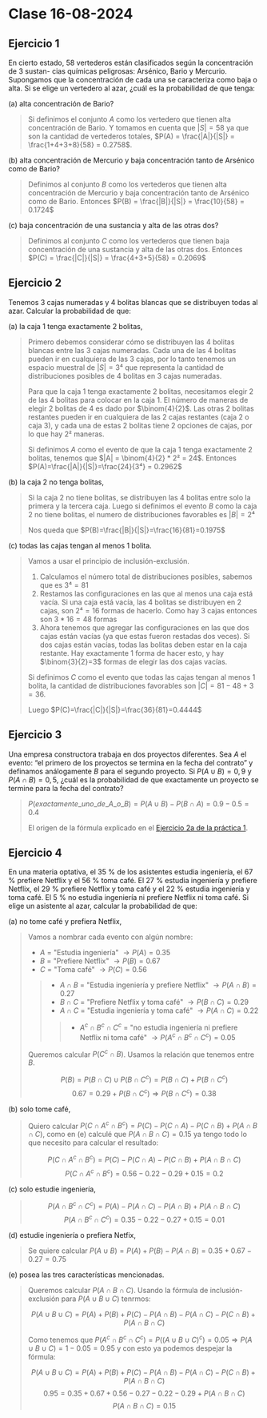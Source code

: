 # Clase 16-08-2024

## Ejercicio 1 
En cierto estado, 58 vertederos están clasificados según la concentración de 3 sustan-
cias quı́micas peligrosas: Arsénico, Bario y Mercurio. Supongamos que la concentración de cada una
se caracteriza como baja o alta. Si se elige un vertedero al azar, ¿cuál es la probabilidad de que tenga:

(a) alta concentración de Bario?

> Si definimos el conjunto $A$ como los vertedero que tienen alta concentración de Bario. Y tomamos en cuenta que $|S| = 58$ ya que son la cantidad de vertederos totales, $P(A) = \frac{|A|}{|S|} = \frac{1+4+3+8}{58} = 0.2758$.

(b) alta concentración de Mercurio y baja concentración tanto de Arsénico como de Bario?

> Definimos al conjunto $B$ como los vertederos que tienen alta concentración de Mercurio y baja concentración tanto de Arsénico como de Bario. Entonces $P(B) = \frac{|B|}{|S|} = \frac{10}{58} = 0.1724$

(c) baja concentración de una sustancia y alta de las otras dos?

> Definimos al conjunto $C$ como los vertederos que tienen baja concentración de una sustancia y alta de las otras dos. Entonces $P(C) = \frac{|C|}{|S|} = \frac{4+3+5}{58} = 0.2069$

## Ejercicio 2
Tenemos 3 cajas numeradas y 4 bolitas blancas que se distribuyen todas al azar. Calcular la probabilidad de que:

(a) la caja 1 tenga exactamente 2 bolitas,

> Primero debemos considerar cómo se distribuyen las 4 bolitas blancas entre las 3 cajas numeradas. Cada una de las 4 bolitas pueden ir en cualquiera de las 3 cajas, por lo tanto tenemos un espacio muestral de $|S|=3⁴$ que representa la cantidad de distribuciones posibles de 4 bolitas en 3 cajas numeradas.
>
> Para que la caja 1 tenga exactamente 2 bolitas, necesitamos elegir 2 de las 4 bolitas para colocar en la caja 1. El número de maneras de elegir 2 bolitas de 4 es dado por $\binom{4}{2}$. Las otras 2 bolitas restantes pueden ir en cualquiera de las 2 cajas restantes (caja 2 o caja 3), y cada una de estas 2 bolitas tiene 2 opciones de cajas, por lo que hay $2²$ maneras.
>
> Si definimos $A$ como el evento de que la caja 1 tenga exactamente 2 bolitas, tenemos que $|A| = \binom{4}{2} * 2² = 24$. Entonces $P(A)=\frac{|A|}{|S|}=\frac{24}{3⁴} = 0.2962$

(b) la caja 2 no tenga bolitas,

> Si la caja 2 no tiene bolitas, se distribuyen las 4 bolitas entre solo la primera y la tercera caja. Luego si definimos el evento $B$ como la caja 2 no tiene bolitas, el numero de distribuciones favorables es $|B| = 2⁴$
>
> Nos queda que $P(B)=\frac{|B|}{|S|}=\frac{16}{81}=0.1975$

(c) todas las cajas tengan al menos 1 bolita.

> Vamos a usar el principio de inclusión-exclusión.
>1. Calculamos el número total de distribuciones posibles, sabemos que es $3⁴ =81$
>2. Restamos las configuraciones en las que al menos una caja está vacía. Si una caja está vacía, las 4 bolitas se distribuyen en 2 cajas, son $2⁴ = 16$ formas de hacerlo. Como hay 3 cajas entonces son $3*16=48$ formas
>3. Ahora tenemos que agregar las configuraciones en las que dos cajas están vacías (ya que estas fueron restadas dos veces). Si dos cajas están vacías, todas las bolitas deben estar en la caja restante. Hay exactamente 1 forma de hacer esto, y hay $\binom{3}{2}=3$ formas de elegir las dos cajas vacías.
>
> Si definimos $C$ como el evento que todas las cajas tengan al menos 1 bolita, la cantidad de distribuciones favorables son $|C|=81-48+3=36$.
>
> Luego $P(C)=\frac{|C|}{|S|}=\frac{36}{81}=0.4444$

## Ejercicio 3
Una empresa constructora trabaja en dos proyectos diferentes. Sea $A$ el evento: “el primero de los proyectos se termina en la fecha del contrato” y definamos análogamente $B$ para el segundo proyecto. Si $P (A \cup B) = 0,9$ y $P (A \cap B) = 0,5$, ¿cuál es la probabilidad de que exactamente un proyecto se termine para la fecha del contrato?

> $P(exactamente\_uno\_de\_A\_o\_B)= P(A \cup B)  - P(B \cap A) = 0.9 - 0.5 = 0.4$
>
> El origen de la fórmula explicado en el [Ejercicio 2a de la práctica 1](https://github.com/malei-dc/PyE/tree/main/Guia-Ejercicios/Practica1).

## Ejercicio 4
En una materia optativa, el 35 % de los asistentes estudia ingenierı́a, el 67 % prefiere Netflix y el 56 % toma café. El 27 % estudia ingenierı́a y prefiere Netflix, el 29 % prefiere Netflix y toma café y el 22 % estudia ingenierı́a y toma café. El 5 % no estudia ingenierı́a ni prefiere Netflix ni toma café. Si elige un asistente al azar, calcular la probabilidad de que:

(a) no tome café y prefiera Netflix,

> Vamos a nombrar cada evento con algún nombre:
> - $A$ = "Estudia ingenierı́a" $\rightarrow P(A) = 0.35$
> - $B$ = "Prefiere Netflix" $\rightarrow P(B) = 0.67$
> - $C$ = "Toma café" $\rightarrow P(C) = 0.56$
>> - $A \cap B$ = "Estudia ingenierı́a y prefiere Netflix" $\rightarrow P(A \cap B) = 0.27$ 
>> - $B \cap C$ = "Prefiere Netflix y toma café" $\rightarrow P(B \cap C) = 0.29$
>> - $A \cap C$ = "Estudia ingenierı́a y toma café" $\rightarrow P(A \cap C) = 0.22$
>>> - $A^c \cap B^c \cap C^c$ = "no estudia ingenierı́a ni prefiere Netflix ni toma café" $\rightarrow P(A^c \cap B^c \cap C^c) = 0.05$
>
> Queremos calcular $P(C^c \cap B)$. Usamos la relación que tenemos entre $B$.
>
> $$P(B) = P(B \cap C) \cup P(B \cap C^c) =  P(B \cap C) + P(B \cap C^c)$$
> $$0.67 = 0.29 +  P(B \cap C^c) \Rightarrow P(B \cap C^c) = 0.38$$

(b) solo tome café,

> Quiero calcular $P(C \cap A^c \cap B^c) = P(C) - P(C \cap A) - P(C \cap B) + P(A \cap B \cap C)$, como en (e) calculé que $P(A \cap B \cap C) = 0.15$ ya tengo todo lo que necesito para calcular el resultado:
>
> $$P(C \cap A^c \cap B^c) = P(C) - P(C \cap A) - P(C \cap B) + P(A \cap B \cap C)$$
> $$P(C \cap A^c \cap B^c) = 0.56 - 0.22 - 0.29 + 0.15 = 0.2$$

(c) solo estudie ingenierı́a,

> $$P(A \cap B^c \cap C^c) = P(A) - P(A \cap C) - P(A \cap B) + P(A \cap B \cap C)$$
> $$P(A \cap B^c \cap C^c) = 0.35 - 0.22 - 0.27 + 0.15 = 0.01$$

(d) estudie ingenierı́a o prefiera Netfix,

> Se quiere calcular $P(A \cup B) = P(A) + P(B) - P(A \cap B) = 0.35 + 0.67 - 0.27 = 0.75$

(e) posea las tres caracterı́sticas mencionadas.

> Queremos calcular $P(A \cap B \cap C)$. Usando la fórmula de inclusión-exclusión para $P(A \cup B \cup C)$ tenrmos:
>
> $$ P(A \cup B \cup C) = P(A)+P(B)+P(C)-P(A \cap B)-P(A \cap C)-P(C \cap B)+P(A \cap B \cap C)$$
>
> Como tenemos que $P(A^c \cap B^c \cap C^c) = P((A \cup B \cup C)^c) = 0.05 \Rightarrow P(A \cup B \cup C) = 1 - 0.05 = 0.95$ y con esto ya podemos despejar la fórmula:
>
> $$ P(A \cup B \cup C) = P(A)+P(B)+P(C)-P(A \cap B)-P(A \cap C)-P(C \cap B)+P(A \cap B \cap C)$$
> $$ 0.95 = 0.35+0.67+0.56-0.27-0.22-0.29+P(A \cap B \cap C)$$
> $$ P(A \cap B \cap C) = 0.15$$









